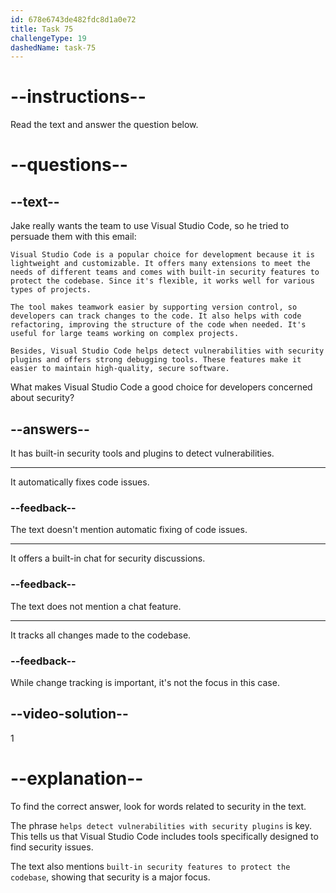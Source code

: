 ```yaml
---
id: 678e6743de482fdc8d1a0e72
title: Task 75
challengeType: 19
dashedName: task-75
---
```


<!-- READING -->

# --instructions--

Read the text and answer the question below.

# --questions--

## --text--

Jake really wants the team to use Visual Studio Code, so he tried to persuade them with this email:

`Visual Studio Code is a popular choice for development because it is lightweight and customizable. It offers many extensions to meet the needs of different teams and comes with built-in security features to protect the codebase. Since it's flexible, it works well for various types of projects.`

`The tool makes teamwork easier by supporting version control, so developers can track changes to the code. It also helps with code refactoring, improving the structure of the code when needed. It's useful for large teams working on complex projects.`

`Besides, Visual Studio Code helps detect vulnerabilities with security plugins and offers strong debugging tools. These features make it easier to maintain high-quality, secure software.`

What makes Visual Studio Code a good choice for developers concerned about security?

## --answers--

It has built-in security tools and plugins to detect vulnerabilities.

---

It automatically fixes code issues.

### --feedback--

The text doesn't mention automatic fixing of code issues.

---

It offers a built-in chat for security discussions.

### --feedback--

The text does not mention a chat feature.

---

It tracks all changes made to the codebase.

### --feedback--

While change tracking is important, it's not the focus in this case.

## --video-solution--

1

# --explanation--

To find the correct answer, look for words related to security in the text.  

The phrase `helps detect vulnerabilities with security plugins` is key. This tells us that Visual Studio Code includes tools specifically designed to find security issues. 

The text also mentions `built-in security features to protect the codebase`, showing that security is a major focus.  
